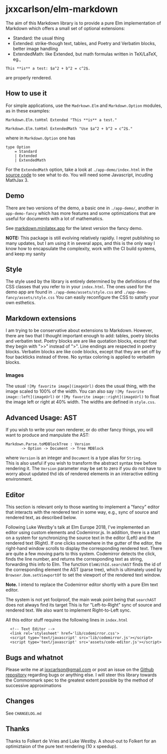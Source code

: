 
# jxxcarlson/elm-markdown


The aim of this Markdown library is
to provide a pure Elm implementation of Markdown
which offers a small set of optional extensions:

- Standard: the usual thing
- Extended: strike-though text, tables, and Poetry and Verbatim blocks, 
better image handling
- ExtendedMath: like Extended, but math formulas written in
TeX/LaTeX, eg.,
```
This **is** a test: $a^2 + b^2 = c^2$.
```
are properly rendered.


## How to use it


For simple applications, use the `Madrkown.Elm` and `Markdown.Option` modules,
as in these examples:

```
Markdown.Elm.toHtml Extended "This **is** a test."

Markdown.Elm.toHtml ExtendedMath "Use $a^2 + b^2 = c^2$."
```

where in `Markdown.Option` one has

```
type Option
    = Standard
    | Extended
    | ExtendedMath
```

For the `ExtendedMath` option, take a look at `./app-demo/index.html` in the 
[source code](https://github.com/jxxcarlson/elm-markdown) to see what to do.
You will need some Javascript, incuding MathJax 3.

## Demo

There are two versions
of the demo, a basic one in  `./app-demo/`, 
another in `app-demo-fancy` which has more features and some optimizations
that are useful for documents with a lot of mathematics.

See [markdown.minilatex.app](https://markdown.minilatex.app)
for the latest version the fancy demo.

**NOTE:** This package is still evolving relatively rapidly.  I regret
publishing so many updates, but I am using it in several apps, and this
is the only way I know how to encapsulate the complexity, work
 with the CI build systems, and keep my sanity



## Style

The style used by the library is entirely determined by the
definitions of the CSS classes that you refer to in your
`index.html`.  The ones used for the demo app are found
in `./app-demo/assets/style.css` and `./app-demo-fancy/assets/style.css`
You can easily reconfigure the CSS to satsify your
own esthetics.


## Markdown extensions

I am trying to be conservative about extensions to
Markdown.  However, there are two that I thought
important enough to add: tables, poetry blocks and verbatim text.
Poetry blocks are
are like quotation blocks, except that they begin
with ">>" instead of ">".  Line endings are respected
in poetry blocks.  Verbatim blocks are like code blocks,
except that they are set off by four backticks instead of
three.  No syntax coloring is applied to verbatim blocks.

### Images

The usual `![My favorite image](imageUrl)` does the usual thing, with the image 
scaled to 100% of the width. You can 
also say `![My favorite image::left](imageUrl)` or 
`![My favorite image::right](imageUrl)` to float the image left or right at 
40% width. The widths are defined in `style.css`.



## Advanced Usage: AST

If you 
wish to write your own renderer, or do other fancy things,
you will want to produce and manpulate the AST:

```
Markdown.Parse.toMDBlockTree : Version 
       -> Option -> Document -> Tree MDBlock
```

where `Version` is an integer and `Document` is a type alias for `String`.  
This is also useful if you wish to transform the abstract syntax tree before 
rendering it. The `Version` parameter may be set to zero if you do not
have to worry about updated thd ids of rendered elements in an interactive 
editing environment.



## Editor

This section is relevant only to those wanting to implement a "fancy" editor
that interacts with the rendered text in some way, e.g., sync of 
 source and rendered text, as described below.

Following Luke Westby's talk at Elm Europe 2018, I've implemented an editor
using custom elements and Codemirror.js. In addition, there is a start on a system 
for synchronizing the source text in the editor (Left) and the rendered text
(Right).  If one clicks somewhere in the gutter of the editor, the 
right-hand window scrolls to display the corresponding rendered text.  There
are quite a few moving parts to this system. Codemirror detects the click,
finds the line number, and returns the corresponding text as string, forwarding
this info to Elm.  The function `ElmWithId.searchAST` finds the id of the
corresponding element the AST (parse tree), which is ultimately used by 
`Browser.Dom.setViewportOf` to set the viewport of the rendered text window.

**Note.** I intend to replace the Codemirror editor shortly with a pure Elm 
text editor.

The system is not yet foolproof, the main weak point being that `searchAST` does not
always find its target  This is for "Left-to-Right" sync of source
and rendered text.  We also want to implement
Right-to-Left sync.

All this editor stuff requires the following lines in `index.html`

```
  <!-- Text Editor -->
  <link rel='stylesheet' href='lib/codemirror.css'>
  <script type='text/javascript' src='lib/codemirror.js'></script>
  <script type='text/javascript' src='assets/code-editor.js'></script>
 ``` 


## Bugs and whatnot

Please write me at jxxcarlson@gmail.com or post an
issue on the [Github repository](https://github.com/jxxcarlson/elm-markdown)
regarding bugs or anything else. I will steer
this library towards the Commonmark spec to the greatest
extent possible by the method of successive approximations


## Changes

See `CHANGELOG.md`


## Thanks

Thanks to Folkert de Vries and Luke Westby.  A shout-out
to Folkert for an optimiztaion of the pure text 
rendering (10 x speedup).

